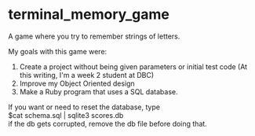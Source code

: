 terminal_memory_game
====================

A game where you try to remember strings of letters.  

My goals with this game were:  

1. Create a project without being given parameters or initial test code (At this writing, I'm a week 2 student at DBC)
2. Improve my Object Oriented design
3. Make a Ruby program that uses a SQL database.  

If you want or need to reset the database, type  
    $cat schema.sql | sqlite3 scores.db  
if the db gets corrupted, remove the db file before doing that.
